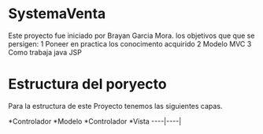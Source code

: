 
# SystemaVenta
Este proyecto fue iniciado por Brayan Garcia Mora.
los objetivos que que se persigen:
1 Poneer en practica los conocimento acquirido
2 Modelo MVC
3 Como trabaja java JSP

# Estructura del poryecto

Para la estructura de este Proyecto tenemos las siguientes capas.

*Controlador
*Modelo
*Controlador
*Vista
----|----|
